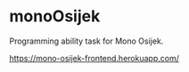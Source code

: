 # monoOsijek

Programming ability task for Mono Osijek. 

https://mono-osijek-frontend.herokuapp.com/
